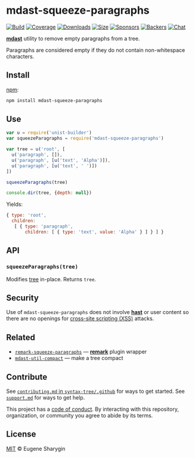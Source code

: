 # mdast-squeeze-paragraphs

[![Build][build-badge]][build]
[![Coverage][coverage-badge]][coverage]
[![Downloads][downloads-badge]][downloads]
[![Size][size-badge]][size]
[![Sponsors][sponsors-badge]][collective]
[![Backers][backers-badge]][collective]
[![Chat][chat-badge]][chat]

[**mdast**][mdast] utility to remove empty paragraphs from a tree.

Paragraphs are considered empty if they do not contain non-whitespace
characters.

## Install

[npm][]:

```sh
npm install mdast-squeeze-paragraphs
```

## Use

```js
var u = require('unist-builder')
var squeezeParagraphs = require('mdast-squeeze-paragraphs')

var tree = u('root', [
  u('paragraph', []),
  u('paragraph', [u('text', 'Alpha')]),
  u('paragraph', [u('text', ' ')])
])

squeezeParagraphs(tree)

console.dir(tree, {depth: null})
```

Yields:

```js
{ type: 'root',
  children:
   [ { type: 'paragraph',
       children: [ { type: 'text', value: 'Alpha' } ] } ] }
```

## API

### `squeezeParagraphs(tree)`

Modifies [tree][] in-place.
Returns `tree`.

## Security

Use of `mdast-squeeze-paragraphs` does not involve [**hast**][hast] or user
content so there are no openings for [cross-site scripting (XSS)][xss] attacks.

## Related

*   [`remark-squeeze-paragraphs`][squeeze-paragraphs]
    — [**remark**][remark] plugin wrapper
*   [`mdast-util-compact`](https://github.com/syntax-tree/mdast-util-compact)
    — make a tree compact

## Contribute

See [`contributing.md` in `syntax-tree/.github`][contributing] for ways to get
started.
See [`support.md`][support] for ways to get help.

This project has a [code of conduct][coc].
By interacting with this repository, organization, or community you agree to
abide by its terms.

## License

[MIT][license] © Eugene Sharygin

<!-- Definitions -->

[build-badge]: https://img.shields.io/travis/syntax-tree/mdast-squeeze-paragraphs.svg

[build]: https://travis-ci.org/syntax-tree/mdast-squeeze-paragraphs

[coverage-badge]: https://img.shields.io/codecov/c/github/syntax-tree/mdast-squeeze-paragraphs.svg

[coverage]: https://codecov.io/github/syntax-tree/mdast-squeeze-paragraphs

[downloads-badge]: https://img.shields.io/npm/dm/mdast-squeeze-paragraphs.svg

[downloads]: https://www.npmjs.com/package/mdast-squeeze-paragraphs

[size-badge]: https://img.shields.io/bundlephobia/minzip/mdast-squeeze-paragraphs.svg

[size]: https://bundlephobia.com/result?p=mdast-squeeze-paragraphs

[sponsors-badge]: https://opencollective.com/unified/sponsors/badge.svg

[backers-badge]: https://opencollective.com/unified/backers/badge.svg

[collective]: https://opencollective.com/unified

[chat-badge]: https://img.shields.io/badge/chat-discussions-success.svg

[chat]: https://github.com/syntax-tree/unist/discussions

[npm]: https://docs.npmjs.com/cli/install

[license]: license

[contributing]: https://github.com/syntax-tree/.github/blob/HEAD/contributing.md

[support]: https://github.com/syntax-tree/.github/blob/HEAD/support.md

[coc]: https://github.com/syntax-tree/.github/blob/HEAD/code-of-conduct.md

[tree]: https://github.com/syntax-tree/unist#tree

[mdast]: https://github.com/syntax-tree/mdast

[remark]: https://github.com/remarkjs/remark

[squeeze-paragraphs]: https://github.com/remarkjs/remark-squeeze-paragraphs

[xss]: https://en.wikipedia.org/wiki/Cross-site_scripting

[hast]: https://github.com/syntax-tree/hast
